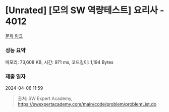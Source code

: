 # [Unrated] [모의 SW 역량테스트] 요리사 - 4012 

[문제 링크](https://swexpertacademy.com/main/code/problem/problemDetail.do?contestProbId=AWIeUtVakTMDFAVH) 

### 성능 요약

메모리: 73,608 KB, 시간: 971 ms, 코드길이: 1,194 Bytes

### 제출 일자

2024-04-06 11:59



> 출처: SW Expert Academy, https://swexpertacademy.com/main/code/problem/problemList.do